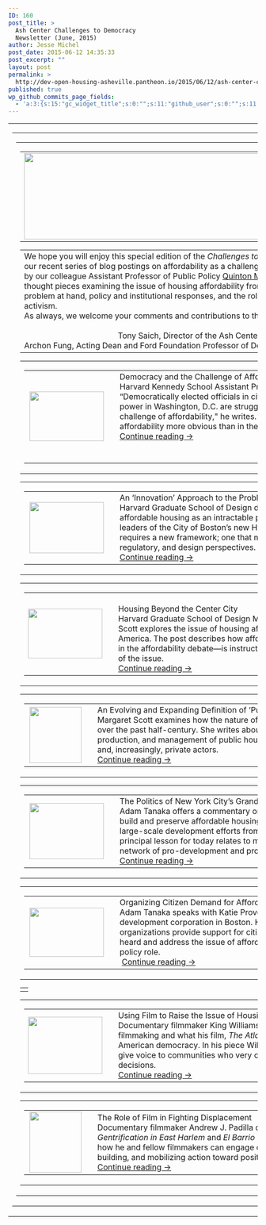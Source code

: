 ```yaml
---
ID: 160
post_title: >
  Ash Center Challenges to Democracy
  Newsletter (June, 2015)
author: Jesse Michel
post_date: 2015-06-12 14:35:33
post_excerpt: ""
layout: post
permalink: >
  http://dev-open-housing-asheville.pantheon.io/2015/06/12/ash-center-challenges-to-democracy-newsletter-june-2015/
published: true
wp_github_commits_page_fields:
  - 'a:3:{s:15:"gc_widget_title";s:0:"";s:11:"github_user";s:0:"";s:11:"github_repo";s:0:"";}'
---
```

<table border="0" width="100%" cellspacing="0" cellpadding="0">
<tbody class="">
<tr class="">
<td class="" align="center">
<table border="0" width="600" cellspacing="0" cellpadding="0">
<tbody class="">
<tr class="">
<td class="" align="left">
<table width="100%" cellspacing="0" cellpadding="0">
<tbody class="">
<tr class="">
<td class="" align="left">
<table width="100%" cellspacing="0" cellpadding="0">
<tbody class="">
<tr class="">
<td class="" align="left">
<div class=""><img id="6E69B774-2726-456E-A2EB-A5D70D2630AD" class="" src="https://s3.amazonaws.com/cdn.freshdesk.com/data/helpdesk/attachments/production/1024299308/original/logoscombinedwnewsletter_3.png?1434117826" alt="" width="825" height="174" /></div></td>
</tr>
</tbody>
</table>
<table width="100%" cellspacing="0" cellpadding="20">
<tbody class="">
<tr class="">
<td class="" align="left">
<div class="">
<div class="">
<div class="">We hope you will enjoy this special edition of the <i class="">Challenges to Democracy</i> newsletter in which we highlight our recent series of blog postings on affordability as a challenge to the health of American democracy. Edited by our colleague Assistant Professor of Public Policy <a class="" href="http://t.ymlp228.net/usebuavaeswqwapauubafaumjuu/click.php">Quinton Mayne</a>, the series includes commentaries and thought pieces examining the issue of housing affordability from a variety of angles. Themes include the problem at hand, policy and institutional responses, and the role of nonprofits and filmmakers in community activism.</div>
<div class=""></div>
</div>
<div class="">
<div class="">As always, we welcome your comments and contributions to the series and to our newsletter and blog.</div>
</div>
<div class=""></div>
<div class="" align="right">Sincerely,</div>
<div class="" align="right">Tony Saich, Director of the Ash Center and Daewoo Professor of International Affairs</div>
</div>
<div class="">Archon Fung, Acting Dean and Ford Foundation Professor of Democracy and Citizenship<i class=""><br class="" /></i></div></td>
</tr>
</tbody>
</table>
<table width="100%" cellspacing="0" cellpadding="0">
<tbody class="">
<tr class="">
<td class="" align="left">
<table border="0" cellspacing="0" cellpadding="0">
<tbody class="">
<tr class="">
<td class="">
<div class=""></div>
<div class=""><img id="57EF286D-884D-4D65-A064-61AB71B24348" class="" src="https://s3.amazonaws.com/cdn.freshdesk.com/data/helpdesk/attachments/production/1024299313/original/bullhorn_1.jpg?1434117828" alt="" width="150" height="100" align="right" /></div></td>
<td class="" align="left"></td>
<td class="" align="left">
<div class=""></div>
<div class="">
<div class=""><span class=""><span class="">Democracy and the Challenge of Affordability: The Case of Housing</span></span></div>
<div class="">Harvard Kennedy School Assistant Professor Quinton Mayne kicks off the series. “Democratically elected officials in city halls, state capitols, and the corridors of power in Washington, D.C. are struggling to systematically respond to the challenge of affordability," he writes. “Nowhere is the democratic challenge of affordability more obvious than in the case of housing.” <br class="" /><a class="" href="http://t.ymlp228.net/usebeataeswqwarauubaiaumjuu/click.php" target="_blank">Continue reading →</a></div>
<br class="" /><span class=""><span class=""> </span></span>

</div></td>
</tr>
</tbody>
</table>
</td>
</tr>
</tbody>
</table>
<table width="100%" cellspacing="0" cellpadding="0">
<tbody class="">
<tr class="">
<td class="" align="left">
<table border="0" cellspacing="0" cellpadding="0">
<tbody class="">
<tr class="">
<td class="">
<div class=""></div>
<div class=""><img id="A04AACB2-8DB8-41CE-8E32-B65D518B1338" class="" src="https://s3.amazonaws.com/cdn.freshdesk.com/data/helpdesk/attachments/production/1024299316/original/lightbulbs_1.jpg?1434117830" alt="" width="150" height="103" align="right" /></div></td>
<td class="" align="left"></td>
<td class="" align="left">
<div class=""></div>
<div class=""><span class=""><span class="">An ‘Innovation’ Approach to the Problem of Housing in Boston</span></span></div>
<div class="">Harvard Graduate School of Design doctoral candidate Adam Tanaka looks at affordable housing as an intractable political challenge. He interviews three leaders of the City of Boston’s new Housing Innovation Lab, who note that housing requires a new framework; one that moves beyond traditional technical, financial, regulatory, and design perspectives.<br class="" /><a class="" href="http://t.ymlp228.net/usebmaoaeswqwaxauubaoaumjuu/click.php">Continue reading →</a></div>
<div class=""></div></td>
</tr>
</tbody>
</table>
</td>
</tr>
</tbody>
</table>
<table width="100%" cellspacing="0" cellpadding="0">
<tbody class="">
<tr class="">
<td class="" align="left">
<table border="0" cellspacing="0" cellpadding="0">
<tbody class="">
<tr class="">
<td class="">
<div class=""></div>
<div class=""><img id="1B5CEC96-12E6-4973-BAB9-C8C8B43D245D" class="" src="https://s3.amazonaws.com/cdn.freshdesk.com/data/helpdesk/attachments/production/1024299322/original/suburbs_1.jpg?1434117831" alt="" width="150" height="100" /></div></td>
<td class="" align="left"></td>
<td class="" align="left"><br class="" />
<div class=""><span class=""><span class="">Housing Beyond the Center City</span></span>
<div class="">Harvard Graduate School of Design Master in Urban Planning candidate Margaret Scott explores the issue of housing affordability through the lens of suburban America. The post describes how affordable housing in the suburbs—a blind spot in the affordability debate—is instructive for understanding the political dimensions of the issue.<br class="" /><a class="" href="http://t.ymlp228.net/usebjakaeswqwaaauubavaumjuu/click.php">Continue reading →</a></div>
</div>
<div class=""></div></td>
</tr>
</tbody>
</table>
</td>
</tr>
</tbody>
</table>
<table width="100%" cellspacing="0" cellpadding="0">
<tbody class="">
<tr class="">
<td class="" align="left">
<table border="0" cellspacing="0" cellpadding="0">
<tbody class="">
<tr class="">
<td class="" align="left">
<div class=""></div>
<div class=""><img id="0D2EB2CC-BCD0-4083-8358-51190848988A" class="" src="https://s3.amazonaws.com/cdn.freshdesk.com/data/helpdesk/attachments/production/1024299334/original/cabrini_1.jpg?1434117833" alt="" width="105" height="113" align="right" /></div>
<div class=""></div></td>
<td class="" align="left"></td>
<td class="" align="left">
<div class=""></div>
<div class="">
<div class=""><span class=""><span class="">An Evolving and Expanding Definition of ‘Public’ Housing</span></span></div>
<div class="">Margaret Scott examines how the nature of public housing as an institution has evolved over the past half-century. She writes about important changes in the funding, production, and management of public housing involving multiple scales of government and, increasingly, private actors. <br class="" /><a class="" href="http://t.ymlp228.net/usebbakaeswqwagauubazaumjuu/click.php">Continue reading →</a></div>
<div class=""></div>
</div></td>
</tr>
</tbody>
</table>
</td>
</tr>
</tbody>
</table>
<table width="100%" cellspacing="0" cellpadding="0">
<tbody class="">
<tr class="">
<td class="" align="left">
<table border="0" cellspacing="0" cellpadding="0">
<tbody class="">
<tr class="">
<td class="" align="left">
<div class=""></div>
<div class=""><img id="CB63D864-E7D6-4C11-92FB-FCDB94FC18DB" class="" src="https://s3.amazonaws.com/cdn.freshdesk.com/data/helpdesk/attachments/production/1024299337/original/StarrettCity_1.png?1434117835" alt="" width="150" height="113" align="right" /></div>
<div class=""></div></td>
<td class="" align="left"></td>
<td class="" align="left">
<div class="">
<div class=""></div>
<span class=""><span class="">The Politics of New York City’s Grand Vision</span></span>
<div class="">Adam Tanaka offers a commentary on Mayor Bill de Blasio’s ambitious plans to build and preserve affordable housing in New York City. Tanaka looks back to large-scale development efforts from the post-war era and finds that their principal lesson for today relates to mayoral leadership bringing together a network of pro-development and progressive actors and institutions. <br class="" /><a class="" href="http://t.ymlp228.net/usebhafaeswqwanauubaxaumjuu/click.php">Continue reading →</a></div>
<div class=""></div>
</div></td>
</tr>
</tbody>
</table>
</td>
</tr>
</tbody>
</table>
<table width="100%" cellspacing="0" cellpadding="0">
<tbody class="">
<tr class="">
<td class="" align="left">
<table border="0" cellspacing="0" cellpadding="0">
<tbody class="">
<tr class="">
<td class="" align="left">
<div class=""></div>
<div class=""><img id="077BC67A-1BD1-447D-BD0F-322822AF59D2" class="" src="https://s3.amazonaws.com/cdn.freshdesk.com/data/helpdesk/attachments/production/1024299340/original/urbanedge4_2.jpg?1434117837" alt="" width="150" height="99" align="right" /></div>
<div class=""></div></td>
<td class="" align="left"></td>
<td class="" align="left">
<div class="">
<div class=""></div>
<span class=""><span class="">Organizing Citizen Demand for Affordable Housing</span></span>
<div class="">Adam Tanaka speaks with Katie Provencher of Urban Edge, a community development corporation in Boston. His interview underscores how intermediary organizations provide support for citizens to come together to make their voices heard and address the issue of affordable housing—playing a crucial political and policy role.</div>
<div class=""> <a class="" href="http://t.ymlp228.net/usebwaaaeswqwanauubacaumjuu/click.php">Continue reading →</a></div>
<div class=""></div>
</div></td>
</tr>
</tbody>
</table>
</td>
</tr>
</tbody>
</table>
<table style="font-family: inherit; font-size: inherit; line-height: 1.5;" width="100%" cellspacing="0" cellpadding="0">
<tbody class="">
<tr class="">
<td class=""></td>
</tr>
</tbody>
</table>
<table width="100%" cellspacing="0" cellpadding="0">
<tbody class="">
<tr class="">
<td class="" align="left">
<table border="0" cellspacing="0" cellpadding="0">
<tbody class="">
<tr class="">
<td class="" align="left">
<div class=""></div>
<div class=""><img id="06C42886-7EE5-4349-87C1-0386BC5709C0" class="" src="https://s3.amazonaws.com/cdn.freshdesk.com/data/helpdesk/attachments/production/1024299343/original/king3_3.jpg?1434117839" alt="" width="150" height="115" /></div></td>
<td class="" align="left"></td>
<td class="" align="left">
<div class="">
<div class="">
<div class=""></div>
<div class=""><span class=""><span class="">Using Film to Raise the Issue of Housing Affordability</span></span></div>
<div class="">Documentary filmmaker King Williams shares the issues that motivate his filmmaking and what his film, <i class="">The Atlanta Way</i>, can tell us about the health of American democracy. In his piece Williams describes his efforts as a filmmaker to give voice to communities who very often are the voiceless objects of urban policy decisions. <br class="" /><a class="" href="http://t.ymlp228.net/usebqalaeswqwaiauubafaumjuu/click.php">Continue reading →</a></div>
</div>
<div class=""></div>
</div></td>
</tr>
</tbody>
</table>
</td>
</tr>
</tbody>
</table>
<table width="100%" cellspacing="0" cellpadding="0">
<tbody class="">
<tr class="">
<td class="" align="left">
<table border="0" cellspacing="0" cellpadding="0">
<tbody class="">
<tr class="">
<td class="" align="left">
<div class=""></div>
<div class=""><img id="6173D6B3-291B-4A3C-84B9-CF4BB129EB71" class="" src="https://s3.amazonaws.com/cdn.freshdesk.com/data/helpdesk/attachments/production/1024299346/original/elbarrio2_2.jpg?1434117841" alt="" width="105" height="123" align="right" /></div></td>
<td class="" align="left"></td>
<td class="" align="left">
<div class=""></div>
<div class=""><span class=""><span class="">The Role of Film in Fighting Displacement</span></span></div>
<div class="">
<div class="">Documentary filmmaker Andrew J. Padilla discusses his films <i class="">El Barrio Tours: Gentrification in East Harlem</i> and <i class="">El Barrio Tours: Gentrification USA</i>. Padilla reflects on how he and fellow filmmakers can engage communities in political awakening, coalition building, and mobilizing action toward positive change.</div>
<div class=""><a class="" href="http://t.ymlp228.net/usebyataeswqwafauubataumjuu/click.php">Continue reading →</a></div>
</div></td>
</tr>
</tbody>
</table>
</td>
</tr>
</tbody>
</table>
</td>
</tr>
</tbody>
</table>
</td>
</tr>
</tbody>
</table>
</td>
</tr>
</tbody>
</table>